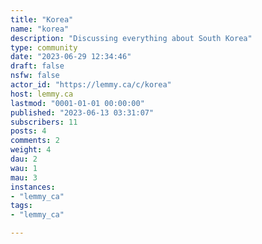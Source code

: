 ```yaml
---
title: "Korea" 
name: "korea"
description: "Discussing everything about South Korea"
type: community
date: "2023-06-29 12:34:46"
draft: false
nsfw: false
actor_id: "https://lemmy.ca/c/korea"
host: lemmy.ca
lastmod: "0001-01-01 00:00:00"
published: "2023-06-13 03:31:07"
subscribers: 11
posts: 4
comments: 2
weight: 4
dau: 2
wau: 1
mau: 3
instances:
- "lemmy_ca"
tags: 
- "lemmy_ca"

---
```

